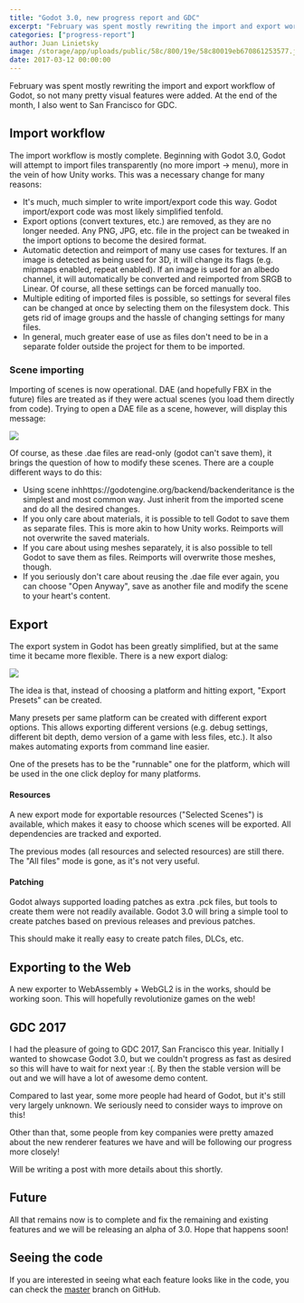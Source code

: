 ```yaml
---
title: "Godot 3.0, new progress report and GDC"
excerpt: "February was spent mostly rewriting the import and export workflow of Godot, so not many pretty visual features were added. At the end of the month, I also went to San Francisco for GDC."
categories: ["progress-report"]
author: Juan Linietsky
image: /storage/app/uploads/public/58c/800/19e/58c80019eb670861253577.jpg
date: 2017-03-12 00:00:00
---
```


February was spent mostly rewriting the import and export workflow of Godot, so not many pretty visual features were added. At the end of the month, I also went to San Francisco for GDC.

## Import workflow

The import workflow is mostly complete. Beginning with Godot 3.0, Godot will attempt to import files transparently (no more import -> menu), more in the vein of how Unity works. This was a necessary change for many reasons:

* It's much, much simpler to write import/export code this way. Godot import/export code was most likely simplified tenfold.
* Export options (convert textures, etc.) are removed, as they are no longer needed. Any PNG, JPG, etc. file in the project can be tweaked in the import options to become the desired format.
* Automatic detection and reimport of many use cases for textures. If an image is detected as being used for 3D, it will change its flags (e.g. mipmaps enabled, repeat enabled). If an image is used for an albedo channel, it will automatically be converted and reimported from SRGB to Linear. Of course, all these settings can be forced manually too.
* Multiple editing of imported files is possible, so settings for several files can be changed at once by selecting them on the filesystem dock. This gets rid of image groups and the hassle of changing settings for many files.
* In general, much greater ease of use as files don't need to be in a separate folder outside the project for them to be imported.

### Scene importing

Importing of scenes is now operational. DAE (and hopefully FBX in the future) files are treated as if they were actual scenes (you load them directly from code). Trying to open a DAE file as a scene, however, will display this message:

![](/storage/app/media/devlog/progress5/progress5-1.png)

Of course, as these .dae files are read-only (godot can't save them), it brings the question of how to modify these scenes. There are a couple different ways to do this:

* Using scene inhhttps://godotengine.org/backend/backenderitance is the simplest and most common way. Just inherit from the imported scene and do all the desired changes.
* If you only care about materials, it is possible to tell Godot to save them as separate files. This is more akin to how Unity works. Reimports will not overwrite the saved materials.
* If you care about using meshes separately, it is also possible to tell Godot to save them as files. Reimports will overwrite those meshes, though.
* If you seriously don't care about reusing the .dae file ever again, you can choose "Open Anyway", save as another file and modify the scene to your heart's content.


## Export

The export system in Godot has been greatly simplified, but at the same time it became more flexible. There is a new export dialog:

![](/storage/app/media/devlog/progress5/progress5-2.png)

The idea is that, instead of choosing a platform and hitting export, "Export Presets" can be created.

Many presets per same platform can be created with different export options. This allows exporting different versions (e.g. debug settings, different bit depth, demo version of a game with less files, etc.). It also makes automating exports from command line easier.

One of the presets has to be the "runnable" one for the platform, which will be used in the one click deploy for many platforms.

#### Resources

A new export mode for exportable resources ("Selected Scenes") is available, which makes it easy to choose which scenes will be exported. All dependencies are tracked and exported.

The previous modes (all resources and selected resources) are still there. The "All files" mode is gone, as it's not very useful.

#### Patching

Godot always supported loading patches as extra .pck files, but tools to create them were not readily available. Godot 3.0 will bring a simple tool to create patches based on previous releases and previous patches.

This should make it really easy to create patch files, DLCs, etc.

## Exporting to the Web

A new exporter to WebAssembly + WebGL2 is in the works, should be working soon. This will hopefully revolutionize games on the web!

## GDC 2017

I had the pleasure of going to GDC 2017, San Francisco this year. Initially I wanted to showcase Godot 3.0, but we couldn't progress as fast as desired so this will have to wait for next year :(. By then the stable version will be out and we will have a lot of awesome demo content.

Compared to last year, some more people had heard of Godot, but it's still very largely unknown. We seriously need to consider ways to improve on this!

Other than that, some people from key companies were pretty amazed about the new renderer features we have and will be following our progress more closely!

Will be writing a post with more details about this shortly.

## Future

All that remains now is to complete and fix the remaining and existing features and we will be releasing an alpha of 3.0. Hope that happens soon!

## Seeing the code

If you are interested in seeing what each feature looks like in the code, you can check the [master](https://github.com/godotengine/godot/commits/master) branch on GitHub.
